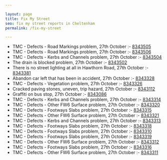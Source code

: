 ```yaml
---

layout: page
title: Fix My Street
seo: fix my street reports in Cheltenham
permalink: /fix-my-street

---
```


<!-- fix_marker starts -->

- TMC - Defects - Road Markings problem, 27th October :- [8343505](https://www.fixmystreet.com/report/8343505)
- TMC - Defects - Road Markings problem, 27th October :- [8343506](https://www.fixmystreet.com/report/8343506)
- TMC - Defects - Kerbs and Channels problem, 27th October :- [8343504](https://www.fixmystreet.com/report/8343504)
- The drain is blocked problem, 27th October :- [8343502](https://www.fixmystreet.com/report/8343502)
- There is no street lighting at all in Hawthorn Road, 27th October :- [8343381](https://www.fixmystreet.com/report/8343381)
- Abandon car left that has been in accident, 27th October :- [8343328](https://www.fixmystreet.com/report/8343328)
- TMC - Defects - Vegetation problem, 27th October :- [8343326](https://www.fixmystreet.com/report/8343326)
- Cracked paving stones, uneven, trip hazard, 27th October :- [8343112](https://www.fixmystreet.com/report/8343112)
- Graffiti on bus stop, 27th October :- [8343086](https://www.fixmystreet.com/report/8343086)
- TMC - Defects - Kerbs and Channels problem, 27th October :- [8343314](https://www.fixmystreet.com/report/8343314)
- TMC - Defects - Other FW6  Surface problem, 27th October :- [8343320](https://www.fixmystreet.com/report/8343320)
- TMC - Defects - Footways Slabs problem, 27th October :- [8343315](https://www.fixmystreet.com/report/8343315)
- TMC - Defects - Other FW6  Surface problem, 27th October :- [8343321](https://www.fixmystreet.com/report/8343321)
- TMC - Defects - Kerbs and Channels problem, 27th October :- [8343313](https://www.fixmystreet.com/report/8343313)
- TMC - Defects - Footways Slabs problem, 27th October :- [8343318](https://www.fixmystreet.com/report/8343318)
- TMC - Defects - Footways Slabs problem, 27th October :- [8343310](https://www.fixmystreet.com/report/8343310)
- TMC - Defects - Footways Slabs problem, 27th October :- [8343319](https://www.fixmystreet.com/report/8343319)
- TMC - Defects - Other FW6  Surface problem, 27th October :- [8343312](https://www.fixmystreet.com/report/8343312)
- TMC - Defects - Footways Slabs problem, 27th October :- [8343316](https://www.fixmystreet.com/report/8343316)
- TMC - Defects - Other FW6  Surface problem, 27th October :- [8343311](https://www.fixmystreet.com/report/8343311)

<!-- fix_marker ends -->